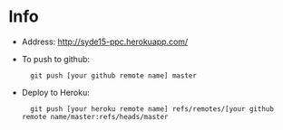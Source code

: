 Info
======

* Address: http://syde15-ppc.herokuapp.com/
* To push to github:

		git push [your github remote name] master
* Deploy to Heroku:

		git push [your heroku remote name] refs/remotes/[your github remote name/master:refs/heads/master
